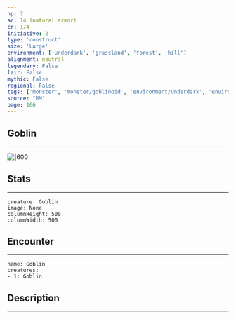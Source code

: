 ```yaml
---
hp: 7
ac: 14 (natural armor)
cr: 1/4
initiative: 2
type: 'construct'    
size: 'Large'
environment: ['underdark', 'grassland', 'forest', 'hill']
alignment: neutral
legendary: False
lair: False
mythic: False
regional: False
tags: ['monster', 'monster/goblinoid', 'environment/underdark', 'environment/grassland', 'environment/forest', 'environment/hill']
source: "MM"
page: 166
---
```


## Goblin
---

![|600](D:/Program%20Files/5e.tools/img/bestiary/MM/Goblin.jpg)

## Stats
---

```statblock
creature: Goblin
image: None
columnHeight: 500
columnWidth: 500
```

## Encounter
---

```encounter-table
name: Goblin
creatures:
- 1: Goblin
```

## Description
---




